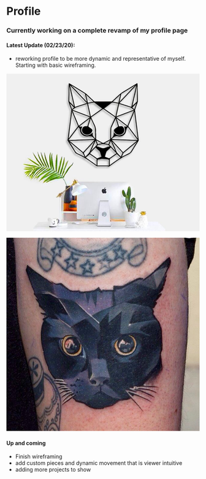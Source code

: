 # Profile

### Currently working on a complete revamp of my profile page

#### Latest Update (02/23/20):

* reworking profile to be more dynamic and representative of myself. Starting with basic wireframing.

![Reference Images](/style/images/catHeadimg.jpg)

![Reference Image2](/style/images/catHeadimg2.jpg)

#### Up and coming

* Finish wireframing
* add custom pieces and dynamic movement that is viewer intuitive 
* adding more projects to show